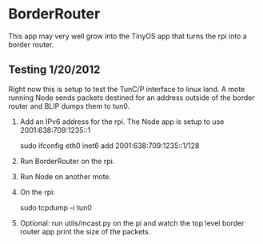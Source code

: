 BorderRouter
============

This app may very well grow into the TinyOS app that turns the rpi into a border router.


Testing 1/20/2012
-----------------

Right now this is setup to test the TunC/P interface to linux land. A mote running Node
sends packets destined for an address outside of the border router and BLIP dumps them
to tun0.

1. Add an IPv6 address for the rpi. The Node app is setup to use 2001:638:709:1235::1

    sudo ifconfig eth0 inet6 add 2001:638:709:1235::1/128

2. Run BorderRouter on the rpi.
3. Run Node on another mote.
4. On the rpi:
    
	sudo tcpdump -i tun0

5. Optional: run utils/mcast.py on the pi and watch the top level border router app print the size
of the packets.

